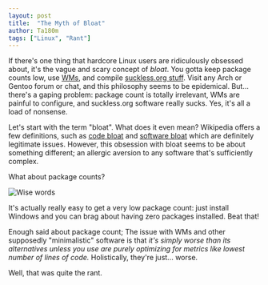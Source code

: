 ```yaml
---
layout: post
title:  "The Myth of Bloat"
author: Ta180m
tags: ["Linux", "Rant"]
---
```



If there's one thing that hardcore Linux users are ridiculously obsessed about, it's the vague and scary concept of *bloat*. You gotta keep package counts low, use [WMs](/blog/2020/12/26/why-wms-suck.html), and compile [suckless.org stuff](suckless.org/). Visit any Arch or Gentoo forum or chat, and this philosophy seems to be epidemical. But... there's a gaping problem: package count is totally irrelevant, WMs are painful to configure, and suckless.org software really sucks. Yes, it's all a load of nonsense.

Let's start with the term "bloat". What does it even mean? Wikipedia offers a few definitions, such as [code bloat](https://en.wikipedia.org/wiki/Code_bloat) and [software bloat](https://en.wikipedia.org/wiki/Software_bloat) which are definitely legitimate issues. However, this obsession with bloat seems to be about something different; an allergic aversion to any software that's sufficiently complex.

What about package counts?

![Wise words](/blog/assets/package-count.png)

It's actually really easy to get a very low package count: just install Windows and you can brag about having zero packages installed. Beat that!

Enough said about package count; The issue with WMs and other supposedly "minimalistic" software is that *it's simply worse than its alternatives unless you use are purely optimizing for metrics like lowest number of lines of code.* Holistically, they're just... worse.

Well, that was quite the rant.

